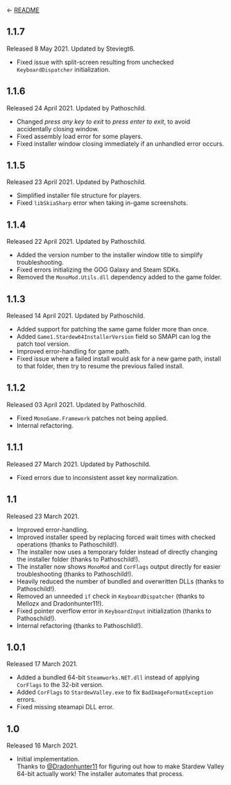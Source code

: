 ﻿← [README](README.md)

## 1.1.7
Released 8 May 2021. Updated by Steviegt6.

* Fixed issue with split-screen resulting from unchecked `KeyboardDispatcher` initialization.

## 1.1.6
Released 24 April 2021. Updated by Pathoschild.

* Changed _press any key to exit_ to _press enter to exit_, to avoid accidentally closing window.
* Fixed assembly load error for some players.
* Fixed installer window closing immediately if an unhandled error occurs.

## 1.1.5
Released 23 April 2021. Updated by Pathoschild.

* Simplified installer file structure for players.
* Fixed `libSkiaSharp` error when taking in-game screenshots.

## 1.1.4
Released 22 April 2021. Updated by Pathoschild.

* Added the version number to the installer window title to simplify troubleshooting.
* Fixed errors initializing the GOG Galaxy and Steam SDKs.
* Removed the `MonoMod.Utils.dll` dependency added to the game folder.

## 1.1.3
Released 14 April 2021. Updated by Pathoschild.

* Added support for patching the same game folder more than once.
* Added `Game1.Stardew64InstallerVersion` field so SMAPI can log the patch tool version.
* Improved error-handling for game path.
* Fixed issue where a failed install would ask for a new game path, install to that folder, then try to resume the previous failed install.

## 1.1.2
Released 03 April 2021. Updated by Pathoschild.

* Fixed `MonoGame.Framework` patches not being applied.
* Internal refactoring.

## 1.1.1
Released 27 March 2021. Updated by Pathoschild.

* Fixed errors due to inconsistent asset key normalization.

## 1.1
Released 23 March 2021.

* Improved error-handling.
* Improved installer speed by replacing forced wait times with checked operations (thanks to Pathoschild!).
* The installer now uses a temporary folder instead of directly changing the installer folder (thanks to Pathoschild!).
* The installer now shows `MonoMod` and `CorFlags` output directly for easier troubleshooting (thanks to Pathoschild!).
* Heavily reduced the number of bundled and overwritten DLLs (thanks to Pathoschild!).
* Removed an unneeded `if` check in `KeyboardDispatcher` (thanks to Mellozx and Dradonhunter11!).
* Fixed pointer overflow error in `KeyboardInput` initialization (thanks to Pathoschild!).
* Internal refactoring (thanks to Pathoschild!).

## 1.0.1
Released 17 March 2021.

* Added a bundled 64-bit `Steamworks.NET.dll` instead of applying `CorFlags` to the 32-bit version.
* Added `CorFlags` to `StardewValley.exe` to fix `BadImageFormatException` errors.
* Fixed missing steamapi DLL error.

## 1.0
Released 16 March 2021.

* Initial implementation.  
  Thanks to [@Dradonhunter11](https://github.com/Dradonhunter11) for figuring out how to make Stardew Valley 64-bit actually work! The installer automates that process.
